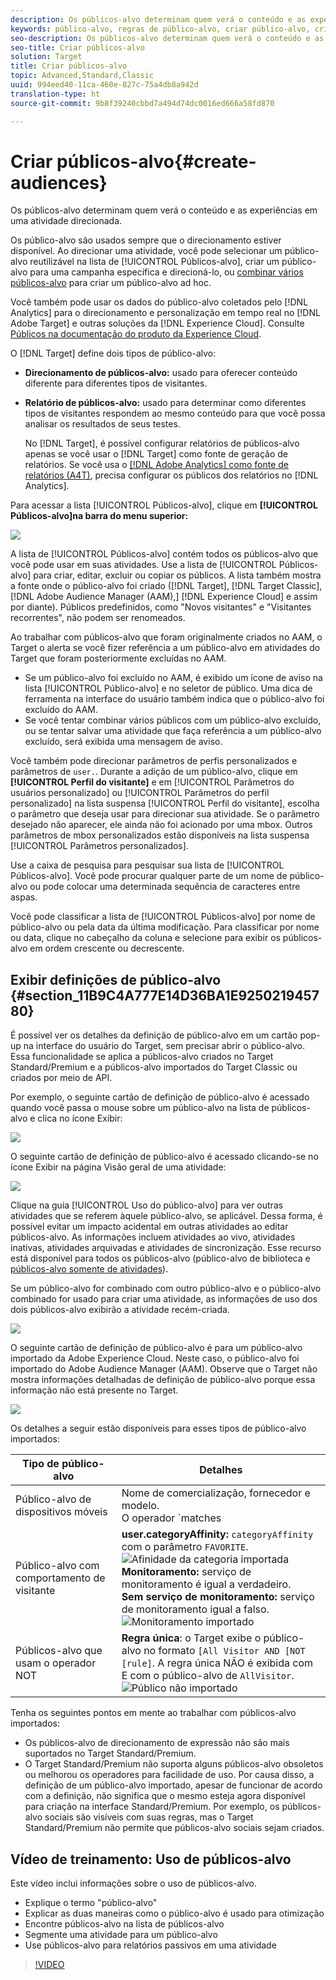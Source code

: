 ```yaml
---
description: Os públicos-alvo determinam quem verá o conteúdo e as experiências em uma atividade direcionada.
keywords: público-alvo, regras de público-alvo, criar público-alvo, criação de público-alvo, direcionamento de público-alvo, geração de relatório de público-alvo, relatar público-alvo, segmento, parâmetros de perfil personalizado, definição de público-alvo, lista de público-alvo
seo-description: Os públicos-alvo determinam quem verá o conteúdo e as experiências em uma atividade direcionada.
seo-title: Criar públicos-alvo
solution: Target
title: Criar públicos-alvo
topic: Advanced,Standard,Classic
uuid: 994eed40-11ca-460e-827c-75a4db8a942d
translation-type: ht
source-git-commit: 9b8f39240cbbd7a494d74dc0016ed666a58fd870

---
```



# Criar públicos-alvo{#create-audiences}

Os públicos-alvo determinam quem verá o conteúdo e as experiências em uma atividade direcionada.

Os público-alvo são usados sempre que o direcionamento estiver disponível. Ao direcionar uma atividade, você pode selecionar um público-alvo reutilizável na lista de [!UICONTROL Públicos-alvo], criar um público-alvo para uma campanha específica e direcioná-lo, ou [combinar vários públicos-alvo](../../c-target/combining-multiple-audiences.md#concept_A7386F1EA4394BD2AB72399C225981E5) para criar um público-alvo ad hoc.

Você também pode usar os dados do público-alvo coletados pelo [!DNL Analytics] para o direcionamento e personalização em tempo real no [!DNL Adobe Target] e outras soluções da [!DNL Experience Cloud]. Consulte [Públicos na documentação do produto da Experience Cloud](https://marketing.adobe.com/resources/help/pt_BR/mcloud/audience_library.html).

O [!DNL Target] define dois tipos de público-alvo:

* **Direcionamento de públicos-alvo:** usado para oferecer conteúdo diferente para diferentes tipos de visitantes.
* **Relatório de públicos-alvo:** usado para determinar como diferentes tipos de visitantes respondem ao mesmo conteúdo para que você possa analisar os resultados de seus testes.

   No [!DNL Target], é possível configurar relatórios de públicos-alvo apenas se você usar o [!DNL Target] como fonte de geração de relatórios. Se você usa o [ [!DNL Adobe Analytics] como fonte de relatórios (A4T)](../../c-integrating-target-with-mac/a4t/a4t.md#concept_7540C8C04259434AB6EE33B09F47A1DE), precisa configurar os públicos dos relatórios no [!DNL Analytics].

Para acessar a lista [!UICONTROL Públicos-alvo], clique em **[!UICONTROL Públicos-alvo]na barra do menu superior:**

![](assets/audiences_list.png)

A lista de [!UICONTROL Públicos-alvo] contém todos os públicos-alvo que você pode usar em suas atividades. Use a lista de [!UICONTROL Públicos-alvo] para criar, editar, excluir ou copiar os públicos. A lista também mostra a fonte onde o público-alvo foi criado ([!DNL Target], [!DNL Target Classic], [!DNL Adobe Audience Manager (AAM),] [!DNL Experience Cloud] e assim por diante). Públicos predefinidos, como &quot;Novos visitantes&quot; e &quot;Visitantes recorrentes&quot;, não podem ser renomeados.

Ao trabalhar com públicos-alvo que foram originalmente criados no AAM, o Target o alerta se você fizer referência a um público-alvo em atividades do Target que foram posteriormente excluídas no AAM.

* Se um público-alvo foi excluído no AAM, é exibido um ícone de aviso na lista [!UICONTROL Público-alvo] e no seletor de público. Uma dica de ferramenta na interface do usuário também indica que o público-alvo foi excluído do AAM.
* Se você tentar combinar vários públicos com um público-alvo excluído, ou se tentar salvar uma atividade que faça referência a um público-alvo excluído, será exibida uma mensagem de aviso.

Você também pode direcionar parâmetros de perfis personalizados e parâmetros de `user.`. Durante a adição de um público-alvo, clique em **[!UICONTROL Perfil do visitante]** e em [!UICONTROL Parâmetros do usuários personalizado] ou [!UICONTROL Parâmetros do perfil personalizado] na lista suspensa [!UICONTROL Perfil do visitante], escolha o parâmetro que deseja usar para direcionar sua atividade. Se o parâmetro desejado não aparecer, ele ainda não foi acionado por uma mbox. Outros parâmetros de mbox personalizados estão disponíveis na lista suspensa [!UICONTROL Parâmetros personalizados].

Use a caixa de pesquisa para pesquisar sua lista de [!UICONTROL Públicos-alvo]. Você pode procurar qualquer parte de um nome de público-alvo ou pode colocar uma determinada sequência de caracteres entre aspas.

Você pode classificar a lista de [!UICONTROL Públicos-alvo] por nome de público-alvo ou pela data da última modificação. Para classificar por nome ou data, clique no cabeçalho da coluna e selecione para exibir os públicos-alvo em ordem crescente ou decrescente.

## Exibir definições de público-alvo {#section_11B9C4A777E14D36BA1E925021945780}

É possível ver os detalhes da definição de público-alvo em um cartão pop-up na interface do usuário do Target, sem precisar abrir o público-alvo. Essa funcionalidade se aplica a públicos-alvo criados no Target Standard/Premium e a públicos-alvo importados do Target Classic ou criados por meio de API.

Por exemplo, o seguinte cartão de definição de público-alvo é acessado quando você passa o mouse sobre um público-alvo na lista de públicos-alvo e clica no ícone Exibir:

![](assets/audience_definition_list.png)

O seguinte cartão de definição de público-alvo é acessado clicando-se no ícone Exibir na página Visão geral de uma atividade:

![](assets/audience_definition.png)

Clique na guia [!UICONTROL Uso do público-alvo] para ver outras atividades que se referem àquele público-alvo, se aplicável. Dessa forma, é possível evitar um impacto acidental em outras atividades ao editar públicos-alvo. As informações incluem atividades ao vivo, atividades inativas, atividades arquivadas e atividades de sincronização. Esse recurso está disponível para todos os públicos-alvo (público-alvo de biblioteca e [públicos-alvo somente de atividades](../../c-target/creating-activity-only-audience.md#concept_A6BADCF530ED4AE1852E677FEBE68483)).

Se um público-alvo for combinado com outro público-alvo e o público-alvo combinado for usado para criar uma atividade, as informações de uso dos dois públicos-alvo exibirão a atividade recém-criada.

![](assets/audience_definition_list_usage.png)

O seguinte cartão de definição de público-alvo é para um público-alvo importado da Adobe Experience Cloud. Neste caso, o público-alvo foi importado do Adobe Audience Manager (AAM). Observe que o Target não mostra informações detalhadas de definição de público-alvo porque essa informação não está presente no Target.

![](assets/audience_definition_mc.png)

Os detalhes a seguir estão disponíveis para esses tipos de público-alvo importados:

| Tipo de público-alvo | Detalhes |
|--- |--- |
| Público-alvo de dispositivos móveis | Nome de comercialização, fornecedor e modelo.<br>O operador `matches | does not match` é exibido em vez do `equals | does not equal`<br>![Público de dispositivos móveis importado](/help/c-target/c-audiences/assets/imported_mobile_audience.png). |
| Público-alvo com comportamento de visitante | **user.categoryAffinity:** `categoryAffinity` com o parâmetro `FAVORITE`.<br>![Afinidade da categoria importada](/help/c-target/c-audiences/assets/imported_category_affinity.png)<br>**Monitoramento:** serviço de monitoramento é igual a verdadeiro.<br>**Sem serviço de monitoramento:** serviço de monitoramento igual a falso.<br>![Monitoramento importado](/help/c-target/c-audiences/assets/imported_monitoring.png) |
| Públicos-alvo que usam o operador NOT | **Regra única**: o Target exibe o público-alvo no formato `[All Visitor AND [NOT [rule]`. A regra única NÃO é exibida com E com o público-alvo de `AllVisitor`.<br>![Público não importado](/help/c-target/c-audiences/assets/imported_not_audience.png) |

Tenha os seguintes pontos em mente ao trabalhar com públicos-alvo importados:

* Os públicos-alvo de direcionamento de expressão não são mais suportados no Target Standard/Premium.
* O Target Standard/Premium não suporta alguns públicos-alvo obsoletos ou melhorou os operadores para facilidade de uso. Por causa disso, a definição de um público-alvo importado, apesar de funcionar de acordo com a definição, não significa que o mesmo esteja agora disponível para criação na interface Standard/Premium. Por exemplo, os públicos-alvo sociais são visíveis com suas regras, mas o Target Standard/Premium não permite que públicos-alvo sociais sejam criados.

## Vídeo de treinamento: Uso de públicos-alvo

Este vídeo inclui informações sobre o uso de públicos-alvo.

* Explique o termo &quot;público-alvo&quot;
* Explicar as duas maneiras como o público-alvo é usado para otimização
* Encontre públicos-alvo na lista de públicos-alvo
* Segmente uma atividade para um público-alvo
* Use públicos-alvo para relatórios passivos em uma atividade

>[!VIDEO](https://video.tv.adobe.com/v/17398)